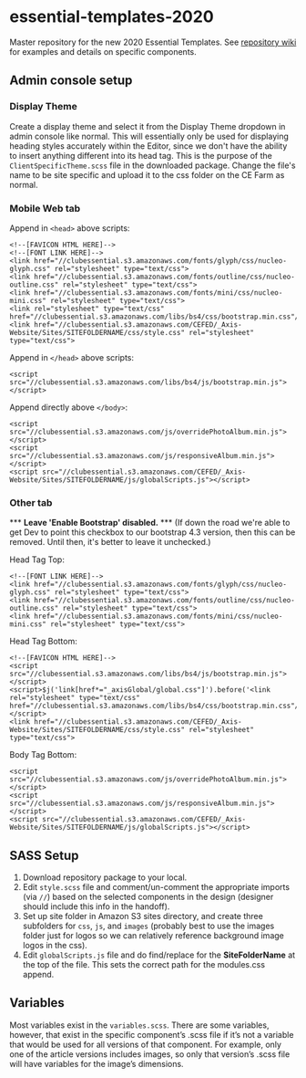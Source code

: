 # essential-templates-2020
Master repository for the new 2020 Essential Templates. See [repository wiki](https://github.com/clube-fed/essential-templates-2020/wiki) for examples and details on specific components.

## Admin console setup
### Display Theme
Create a display theme and select it from the Display Theme dropdown in admin console like normal. This will essentially only be used for displaying heading styles accurately within the Editor, since we don't have the ability to insert anything different into its head tag. This is the purpose of the `ClientSpecificTheme.scss` file in the downloaded package. Change the file's name to be site specific and upload it to the css folder on the CE Farm as normal. 
### Mobile Web tab
Append in `<head>` above scripts:
```
<!--[FAVICON HTML HERE]-->
<!--[FONT LINK HERE]-->
<link href="//clubessential.s3.amazonaws.com/fonts/glyph/css/nucleo-glyph.css" rel="stylesheet" type="text/css">
<link href="//clubessential.s3.amazonaws.com/fonts/outline/css/nucleo-outline.css" rel="stylesheet" type="text/css">
<link href="//clubessential.s3.amazonaws.com/fonts/mini/css/nucleo-mini.css" rel="stylesheet" type="text/css">
<link rel="stylesheet" type="text/css" href="//clubessential.s3.amazonaws.com/libs/bs4/css/bootstrap.min.css"/>
<link href="//clubessential.s3.amazonaws.com/CEFED/_Axis-Website/Sites/SITEFOLDERNAME/css/style.css" rel="stylesheet" type="text/css">
```
Append in `</head>` above scripts:
```
<script src="//clubessential.s3.amazonaws.com/libs/bs4/js/bootstrap.min.js"></script>
```
Append directly above `</body>`:
```
<script src="//clubessential.s3.amazonaws.com/js/overridePhotoAlbum.min.js"></script>
<script src="//clubessential.s3.amazonaws.com/js/responsiveAlbum.min.js"></script>
<script src="//clubessential.s3.amazonaws.com/CEFED/_Axis-Website/Sites/SITEFOLDERNAME/js/globalScripts.js"></script>
```

### Other tab
*** **Leave 'Enable Bootstrap' disabled.** *** (If down the road we're able to get Dev to point this checkbox to our bootstrap 4.3 version, then this can be removed. Until then, it's better to leave it unchecked.)

Head Tag Top:
```
<!--[FONT LINK HERE]-->
<link href="//clubessential.s3.amazonaws.com/fonts/glyph/css/nucleo-glyph.css" rel="stylesheet" type="text/css">
<link href="//clubessential.s3.amazonaws.com/fonts/outline/css/nucleo-outline.css" rel="stylesheet" type="text/css">
<link href="//clubessential.s3.amazonaws.com/fonts/mini/css/nucleo-mini.css" rel="stylesheet" type="text/css">
```
Head Tag Bottom:
```
<!--[FAVICON HTML HERE]-->
<script src="//clubessential.s3.amazonaws.com/libs/bs4/js/bootstrap.min.js"></script>
<script>$j('link[href*="_axisGlobal/global.css"]').before('<link rel="stylesheet" type="text/css" href="//clubessential.s3.amazonaws.com/libs/bs4/css/bootstrap.min.css"/>');</script>
<link href="//clubessential.s3.amazonaws.com/CEFED/_Axis-Website/Sites/SITEFOLDERNAME/css/style.css" rel="stylesheet" type="text/css">
```
Body Tag Bottom:
```
<script src="//clubessential.s3.amazonaws.com/js/overridePhotoAlbum.min.js"></script>
<script src="//clubessential.s3.amazonaws.com/js/responsiveAlbum.min.js"></script>
<script src="//clubessential.s3.amazonaws.com/CEFED/_Axis-Website/Sites/SITEFOLDERNAME/js/globalScripts.js"></script>
```

## SASS Setup
1. Download repository package to your local.
2. Edit `style.scss` file and comment/un-comment the appropriate imports (via `//`) based on the selected components in the design (designer should include this info in the handoff).
3. Set up site folder in Amazon S3 sites directory, and create three subfolders for `css`, `js`, and `images` (probably best to use the images folder just for logos so we can relatively reference background image logos in the css).
4. Edit `globalScripts.js` file and do find/replace for the **SiteFolderName** at the top of the file. This sets the correct path for the modules.css append.

## Variables
Most variables exist in the `variables.scss`. There are some variables, however, that exist in the specific component’s .scss file if it’s not a variable that would be used for all versions of that component. For example, only one of the article versions includes images, so only that version’s .scss file will have variables for the image’s dimensions.

